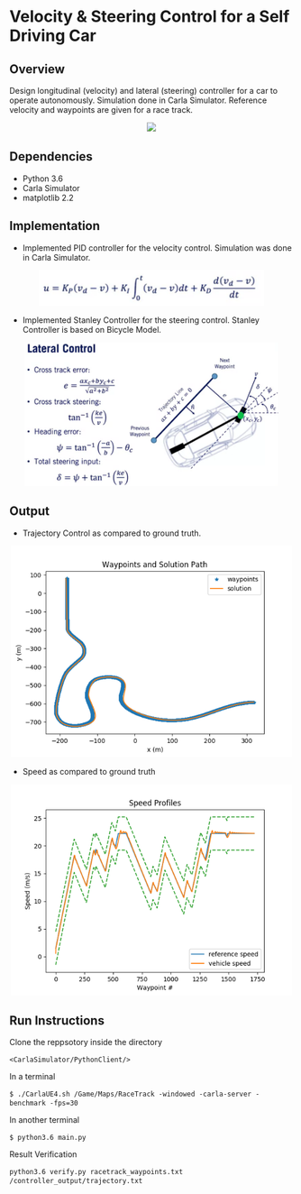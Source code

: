 # Velocity & Steering Control for a Self Driving Car

## Overview
Design longitudinal (velocity) and lateral (steering) controller for a car to operate autonomously. Simulation done in Carla Simulator.  Reference velocity and waypoints are given for a race track.

<p align="center">
<img src="https://github.com/varunasthana92/Velocity_Steering_Control_Self_Drive_Car/blob/main/images/self_drive.gif" width = 700>
</p>

## Dependencies
* Python 3.6
* Carla Simulator
* matplotlib 2.2

## Implementation
* Implemented PID controller for the velocity control. Simulation was done in Carla Simulator.

<p align="center">
<img src="https://github.com/varunasthana92/Velocity_Steering_Control_Self_Drive_Car/blob/main/images/PID.png" width = 400>
</p>

* Implemented Stanley Controller for the steering control. Stanley Controller is based on Bicycle Model.
<p align="center">
<img src="https://github.com/varunasthana92/Velocity_Steering_Control_Self_Drive_Car/blob/main/images/stanley_controller.png" width = 450>
</p>

## Output
* Trajectory Control as compared to ground truth.
<p align="center">
<img src="https://github.com/varunasthana92/Velocity_Steering_Control_Self_Drive_Car/blob/main/images/result.png" width = 500>
</p>

* Speed as compared to ground truth
<p align="center">
<img src="https://github.com/varunasthana92/Velocity_Steering_Control_Self_Drive_Car/blob/main/images/speed.png" width = 500>
</p>

## Run Instructions
Clone the reppsotory inside the directory 
```
<CarlaSimulator/PythonClient/>
```
In a terminal
```
$ ./CarlaUE4.sh /Game/Maps/RaceTrack -windowed -carla-server -benchmark -fps=30
```
In another terminal

```
$ python3.6 main.py
```

Result Verification

```
python3.6 verify.py racetrack_waypoints.txt /controller_output/trajectory.txt
```